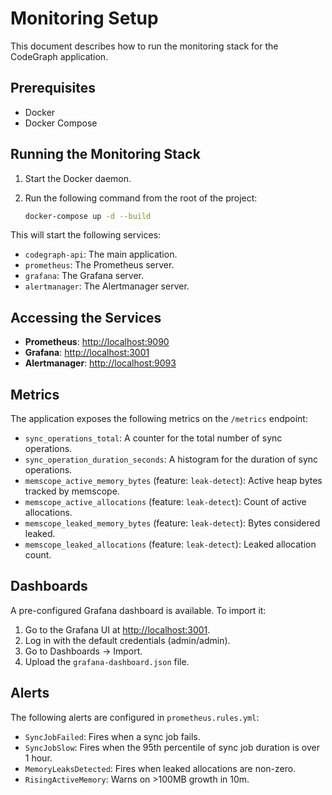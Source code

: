 # Monitoring Setup

This document describes how to run the monitoring stack for the CodeGraph application.

## Prerequisites

- Docker
- Docker Compose

## Running the Monitoring Stack

1. Start the Docker daemon.
2. Run the following command from the root of the project:

    ```bash
    docker-compose up -d --build
    ```

This will start the following services:

- `codegraph-api`: The main application.
- `prometheus`: The Prometheus server.
- `grafana`: The Grafana server.
- `alertmanager`: The Alertmanager server.

## Accessing the Services

- **Prometheus**: <http://localhost:9090>
- **Grafana**: <http://localhost:3001>
- **Alertmanager**: <http://localhost:9093>

## Metrics

The application exposes the following metrics on the `/metrics` endpoint:

- `sync_operations_total`: A counter for the total number of sync operations.
- `sync_operation_duration_seconds`: A histogram for the duration of sync operations.
- `memscope_active_memory_bytes` (feature: `leak-detect`): Active heap bytes tracked by memscope.
- `memscope_active_allocations` (feature: `leak-detect`): Count of active allocations.
- `memscope_leaked_memory_bytes` (feature: `leak-detect`): Bytes considered leaked.
- `memscope_leaked_allocations` (feature: `leak-detect`): Leaked allocation count.

## Dashboards

A pre-configured Grafana dashboard is available. To import it:

1. Go to the Grafana UI at <http://localhost:3001>.
2. Log in with the default credentials (admin/admin).
3. Go to Dashboards -> Import.
4. Upload the `grafana-dashboard.json` file.

## Alerts

The following alerts are configured in `prometheus.rules.yml`:

- `SyncJobFailed`: Fires when a sync job fails.
- `SyncJobSlow`: Fires when the 95th percentile of sync job duration is over 1 hour.
- `MemoryLeaksDetected`: Fires when leaked allocations are non-zero.
- `RisingActiveMemory`: Warns on >100MB growth in 10m.
